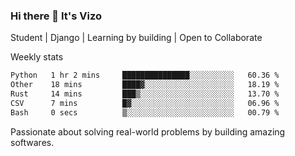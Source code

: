 ### Hi there 👋 It's Vizo

Student | Django | Learning by building | Open to Collaborate

Weekly stats
<!--START_SECTION:waka-->

```txt
Python   1 hr 2 mins     ███████████████░░░░░░░░░░   60.36 %
Other    18 mins         ████▓░░░░░░░░░░░░░░░░░░░░   18.19 %
Rust     14 mins         ███▒░░░░░░░░░░░░░░░░░░░░░   13.70 %
CSV      7 mins          █▓░░░░░░░░░░░░░░░░░░░░░░░   06.96 %
Bash     0 secs          ▒░░░░░░░░░░░░░░░░░░░░░░░░   00.79 %
```

<!--END_SECTION:waka-->


Passionate about solving real-world problems by building amazing softwares.

